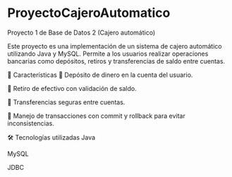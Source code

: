 # ProyectoCajeroAutomatico
Proyecto 1 de Base de Datos 2 (Cajero automático)

Este proyecto es una implementación de un sistema de cajero automático utilizando Java y MySQL. Permite a los usuarios realizar operaciones bancarias como depósitos, retiros y transferencias de saldo entre cuentas.

🚀 Características
📌 Depósito de dinero en la cuenta del usuario.

📌 Retiro de efectivo con validación de saldo.

📌 Transferencias seguras entre cuentas.

📌 Manejo de transacciones con commit y rollback para evitar inconsistencias.

🛠️ Tecnologías utilizadas
Java

MySQL

JDBC
